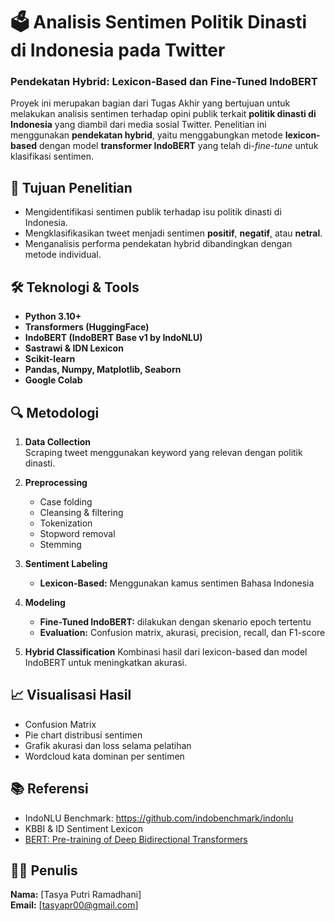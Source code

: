 # 🗳️ Analisis Sentimen Politik Dinasti di Indonesia pada Twitter
### Pendekatan Hybrid: Lexicon-Based dan Fine-Tuned IndoBERT

Proyek ini merupakan bagian dari Tugas Akhir yang bertujuan untuk melakukan analisis sentimen terhadap opini publik terkait **politik dinasti di Indonesia** yang diambil dari media sosial Twitter. Penelitian ini menggunakan **pendekatan hybrid**, yaitu menggabungkan metode **lexicon-based** dengan model **transformer IndoBERT** yang telah di-*fine-tune* untuk klasifikasi sentimen.

## 📌 Tujuan Penelitian
- Mengidentifikasi sentimen publik terhadap isu politik dinasti di Indonesia.
- Mengklasifikasikan tweet menjadi sentimen **positif**, **negatif**, atau **netral**.
- Menganalisis performa pendekatan hybrid dibandingkan dengan metode individual.

## 🛠️ Teknologi & Tools
- **Python 3.10+**
- **Transformers (HuggingFace)**
- **IndoBERT (IndoBERT Base v1 by IndoNLU)**
- **Sastrawi & IDN Lexicon**
- **Scikit-learn**
- **Pandas, Numpy, Matplotlib, Seaborn**
- **Google Colab**

## 🔍 Metodologi
1. **Data Collection**  
   Scraping tweet menggunakan keyword yang relevan dengan politik dinasti.

2. **Preprocessing**  
   - Case folding  
   - Cleansing & filtering  
   - Tokenization  
   - Stopword removal
   - Stemming

3. **Sentiment Labeling**
   - **Lexicon-Based:** Menggunakan kamus sentimen Bahasa Indonesia

4. **Modeling**
   - **Fine-Tuned IndoBERT:** dilakukan dengan skenario epoch tertentu
   - **Evaluation:** Confusion matrix, akurasi, precision, recall, dan F1-score

5. **Hybrid Classification**
   Kombinasi hasil dari lexicon-based dan model IndoBERT untuk meningkatkan akurasi.

## 📈 Visualisasi Hasil
- Confusion Matrix
- Pie chart distribusi sentimen
- Grafik akurasi dan loss selama pelatihan
- Wordcloud kata dominan per sentimen

## 📚 Referensi
- IndoNLU Benchmark: https://github.com/indobenchmark/indonlu
- KBBI & ID Sentiment Lexicon
- [BERT: Pre-training of Deep Bidirectional Transformers](https://arxiv.org/abs/1810.04805)

## 🙋‍♀️ Penulis
**Nama:** [Tasya Putri  Ramadhani]  
**Email:** [tasyapr00@gmail.com]


